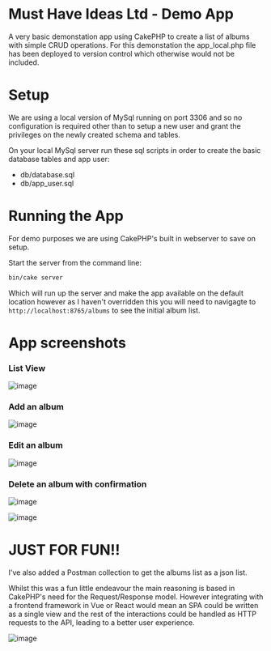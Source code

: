 # Must Have Ideas Ltd - Demo App

A very basic demonstation app using CakePHP to create a list of albums with simple CRUD operations.  For this demonstation the app_local.php file has been deployed to version control which otherwise would not be included.

# Setup
We are using a local version of MySql running on port 3306 and so no configuration is required other than to setup a new user and grant the privileges on the newly created schema and tables.

On your local MySql server run these sql scripts in order to create the basic database tables and app user:
- db/database.sql
- db/app_user.sql

# Running the App
For demo purposes we are using CakePHP's built in webserver to save on setup.  

Start the server from the command line:

```bash
bin/cake server
```

Which will run up the server and make the app available on the default location however as I haven't overridden this you will need to navigagte to
`http://localhost:8765/albums` to see the initial album list.

# App screenshots

### List View
![image](https://github.com/spydersweb/spydersweb-test-mhil/assets/52936208/bc9b66a6-6831-43db-9a85-5c61b3e4daae)

### Add an album
![image](https://github.com/spydersweb/spydersweb-test-mhil/assets/52936208/8e9a3816-43ed-416b-97a6-f47f7ac5524b)

### Edit an album
![image](https://github.com/spydersweb/spydersweb-test-mhil/assets/52936208/5d5f6fe4-9be6-4f3f-877a-6d6e22b7cb64)

### Delete an album with confirmation
![image](https://github.com/spydersweb/spydersweb-test-mhil/assets/52936208/bc4ac29d-3026-4323-9f6c-cd5283ca6e86)

![image](https://github.com/spydersweb/spydersweb-test-mhil/assets/52936208/c3d735bb-9f8f-4633-9615-de3b9f9b94d8)

# JUST FOR FUN!!
I've also added a Postman collection to get the albums list as a json list.

Whilst this was a fun little endeavour the main reasoning is based in CakePHP's need for the Request/Response model. However integrating with a frontend framework in Vue or React would mean an SPA could be written as a single view and the rest of the interactions could be handled as HTTP requests to the API, leading to a better user experience. 

![image](https://github.com/spydersweb/spydersweb-test-mhil/assets/52936208/2b0f9350-78c4-4b29-ac02-f1502720b1bc)

